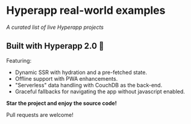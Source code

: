 # Hyperapp real-world examples
*A curated list of live Hyperapp projects*

## Built with Hyperapp 2.0 🎉

Featuring:  

- Dynamic SSR with hydration and a pre-fetched state.
- Offline support with PWA enhancements.
- "Serverless" data handling with CouchDB as the back-end.
- Graceful fallbacks for navigating the app without javascript enabled.



**Star the project and enjoy the source code!**  

Pull requests are welcome!
